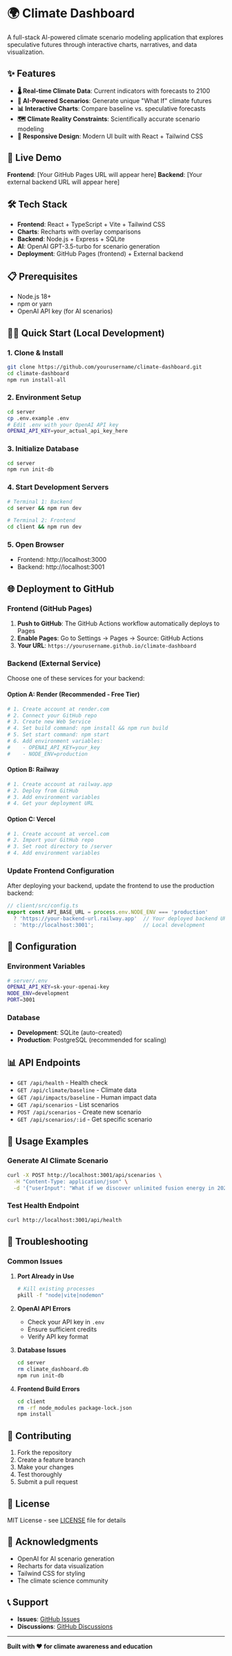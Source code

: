 # 🌍 Climate Dashboard

A full-stack AI-powered climate scenario modeling application that explores speculative futures through interactive charts, narratives, and data visualization.

## ✨ Features

- **🌡️ Real-time Climate Data**: Current indicators with forecasts to 2100
- **🤖 AI-Powered Scenarios**: Generate unique "What If" climate futures
- **📊 Interactive Charts**: Compare baseline vs. speculative forecasts
- **🗺️ Climate Reality Constraints**: Scientifically accurate scenario modeling
- **📱 Responsive Design**: Modern UI built with React + Tailwind CSS

## 🚀 Live Demo

**Frontend**: [Your GitHub Pages URL will appear here]
**Backend**: [Your external backend URL will appear here]

## 🛠️ Tech Stack

- **Frontend**: React + TypeScript + Vite + Tailwind CSS
- **Charts**: Recharts with overlay comparisons
- **Backend**: Node.js + Express + SQLite
- **AI**: OpenAI GPT-3.5-turbo for scenario generation
- **Deployment**: GitHub Pages (frontend) + External backend

## 📋 Prerequisites

- Node.js 18+ 
- npm or yarn
- OpenAI API key (for AI scenarios)

## 🏃‍♂️ Quick Start (Local Development)

### 1. Clone & Install
```bash
git clone https://github.com/yourusername/climate-dashboard.git
cd climate-dashboard
npm run install-all
```

### 2. Environment Setup
```bash
cd server
cp .env.example .env
# Edit .env with your OpenAI API key
OPENAI_API_KEY=your_actual_api_key_here
```

### 3. Initialize Database
```bash
cd server
npm run init-db
```

### 4. Start Development Servers
```bash
# Terminal 1: Backend
cd server && npm run dev

# Terminal 2: Frontend  
cd client && npm run dev
```

### 5. Open Browser
- Frontend: http://localhost:3000
- Backend: http://localhost:3001

## 🌐 Deployment to GitHub

### Frontend (GitHub Pages)

1. **Push to GitHub**: The GitHub Actions workflow automatically deploys to Pages
2. **Enable Pages**: Go to Settings → Pages → Source: GitHub Actions
3. **Your URL**: `https://yourusername.github.io/climate-dashboard`

### Backend (External Service)

Choose one of these services for your backend:

#### Option A: Render (Recommended - Free Tier)
```bash
# 1. Create account at render.com
# 2. Connect your GitHub repo
# 3. Create new Web Service
# 4. Set build command: npm install && npm run build
# 5. Set start command: npm start
# 6. Add environment variables:
#    - OPENAI_API_KEY=your_key
#    - NODE_ENV=production
```

#### Option B: Railway
```bash
# 1. Create account at railway.app
# 2. Deploy from GitHub
# 3. Add environment variables
# 4. Get your deployment URL
```

#### Option C: Vercel
```bash
# 1. Create account at vercel.com
# 2. Import your GitHub repo
# 3. Set root directory to /server
# 4. Add environment variables
```

### Update Frontend Configuration

After deploying your backend, update the frontend to use the production backend:

```typescript
// client/src/config.ts
export const API_BASE_URL = process.env.NODE_ENV === 'production' 
  ? 'https://your-backend-url.railway.app'  // Your deployed backend URL
  : 'http://localhost:3001';                // Local development
```

## 🔧 Configuration

### Environment Variables

```bash
# server/.env
OPENAI_API_KEY=sk-your-openai-key
NODE_ENV=development
PORT=3001
```

### Database

- **Development**: SQLite (auto-created)
- **Production**: PostgreSQL (recommended for scaling)

## 📊 API Endpoints

- `GET /api/health` - Health check
- `GET /api/climate/baseline` - Climate data
- `GET /api/impacts/baseline` - Human impact data
- `GET /api/scenarios` - List scenarios
- `POST /api/scenarios` - Create new scenario
- `GET /api/scenarios/:id` - Get specific scenario

## 🎯 Usage Examples

### Generate AI Climate Scenario
```bash
curl -X POST http://localhost:3001/api/scenarios \
  -H "Content-Type: application/json" \
  -d '{"userInput": "What if we discover unlimited fusion energy in 2025?"}'
```

### Test Health Endpoint
```bash
curl http://localhost:3001/api/health
```

## 🐛 Troubleshooting

### Common Issues

1. **Port Already in Use**
   ```bash
   # Kill existing processes
   pkill -f "node|vite|nodemon"
   ```

2. **OpenAI API Errors**
   - Check your API key in `.env`
   - Ensure sufficient credits
   - Verify API key format

3. **Database Issues**
   ```bash
   cd server
   rm climate_dashboard.db
   npm run init-db
   ```

4. **Frontend Build Errors**
   ```bash
   cd client
   rm -rf node_modules package-lock.json
   npm install
   ```

## 🤝 Contributing

1. Fork the repository
2. Create a feature branch
3. Make your changes
4. Test thoroughly
5. Submit a pull request

## 📝 License

MIT License - see [LICENSE](LICENSE) file for details

## 🙏 Acknowledgments

- OpenAI for AI scenario generation
- Recharts for data visualization
- Tailwind CSS for styling
- The climate science community

## 📞 Support

- **Issues**: [GitHub Issues](https://github.com/yourusername/climate-dashboard/issues)
- **Discussions**: [GitHub Discussions](https://github.com/yourusername/climate-dashboard/discussions)

---

**Built with ❤️ for climate awareness and education**
